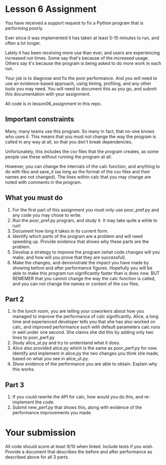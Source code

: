 # Lesson 6 Assignment

You have received a support request to fix a Python program that is performing poorly.

Ever since it was implemented it has taken at least 5-10 minutes to run, and often a lot longer.

Lately it has been receiving more use than ever, and users are experiencing increased run times. Some say that's because of the increased usage. Others say it's because the program is being asked to do more work in each run.

Your job is to diagnose and fix the poor performance. And you will need to use an evidence-based approach, using timing, profiling, and any other tools you may need. You will need to document this as you go, and submit this documentation with your assignment.

All code is in lesson06_assignment in this repo.

## Important constraints
Many, many teams use this program. So many in fact, that no-one knows who uses it. This means that you must not change the way the program is called in any way at all, so that you don't break dependencies.

Unfortunately, this includes the csv files that the program creates, as some people use these without running the program at all.

However, you can change the internals of the calc function, and anything to do with fibo and save_it (as long as the format of the csv files and their names are not changed). The lines within calc that you may change are noted with comments in the program.

## What you must do
1. For the first part of this assignment you must only use poor_pref.py and any code you may chose to write.
1. Run the poor_pref.py program, and study it. It may take quite a while to run!
1. Document how long it takes in its current form.
1. Identify which parts of the program are a problem and will need speeding up. Provide evidence that shows why these parts are the problem.
1. Develop a strategy to improve the program (what code changes will you make, and how will you prove that they are successful).
1. Make the changes, and demonstrate the impact you have made by showing before and after performance figures. Hopefully you will be able to make this program run significantly faster than is does now. BUT REMEMER that you cannot change the way the calc function is called, and you can not change the names or content of the csv files.

## Part 2
1. In the lunch room, you are telling your coworkers about how you managed to improve the performance of calc significantly. Alice, a long time and experienced developer tells you that she has also worked on calc, and improved performance such with default parameters calc runs in well under one second. She claims she did this by adding only two lines to poor_perf.py
1. Study alice_ut.py and try to understand what it does.
1. Alice also provided alice.py which is the same as poor_perf.py for now. Identify and implement in alice.py the two changes you think she made, based on what you see in alice_ut.py.
1. Show evidence of the performance you are able to obtain. Explain why this works.

## Part 3
1. If you could rewrite the API for calc, how would you do this, and re-implement the code.
1. Submit new_perf.py that shows this, along with evidence of the performance improvements you made.


# Your submission
All code should score at least 9/10 when linted. Include tests if you wish. Provide a document that describes the before and after performance as described above for all 3 parts.

